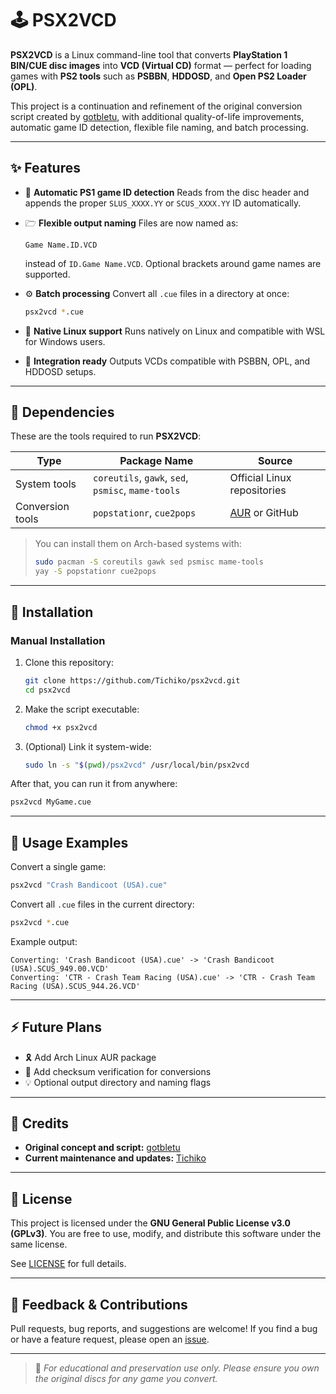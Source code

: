 # 🕹️ PSX2VCD

**PSX2VCD** is a Linux command-line tool that converts **PlayStation 1 BIN/CUE disc images** into **VCD (Virtual CD)** format — perfect for loading games with **PS2 tools** such as **PSBBN**, **HDDOSD**, and **Open PS2 Loader (OPL)**.

This project is a continuation and refinement of the original conversion script created by [gotbletu](https://github.com/gotbletu), with additional quality-of-life improvements, automatic game ID detection, flexible file naming, and batch processing.

---

## ✨ Features

* 🧠 **Automatic PS1 game ID detection**
  Reads from the disc header and appends the proper `SLUS_XXXX.YY` or `SCUS_XXXX.YY` ID automatically.

* 🗁️ **Flexible output naming**
  Files are now named as:

  ```
  Game Name.ID.VCD
  ```

  instead of `ID.Game Name.VCD`.
  Optional brackets around game names are supported.

* ⚙️ **Batch processing**
  Convert all `.cue` files in a directory at once:

  ```bash
  psx2vcd *.cue
  ```

* 💾 **Native Linux support**
  Runs natively on Linux and compatible with WSL for Windows users.

* 🧩 **Integration ready**
  Outputs VCDs compatible with PSBBN, OPL, and HDDOSD setups.

---

## 🧪 Dependencies

These are the tools required to run **PSX2VCD**:

| Type             | Package Name                                       | Source                                      |
| ---------------- | -------------------------------------------------- | ------------------------------------------- |
| System tools     | `coreutils`, `gawk`, `sed`, `psmisc`, `mame-tools` | Official Linux repositories                 |
| Conversion tools | `popstationr`, `cue2pops`                          | [AUR](https://aur.archlinux.org/) or GitHub |

> You can install them on Arch-based systems with:
>
> ```bash
> sudo pacman -S coreutils gawk sed psmisc mame-tools
> yay -S popstationr cue2pops
> ```

---

## 🚀 Installation

### Manual Installation

1. Clone this repository:

   ```bash
   git clone https://github.com/Tichiko/psx2vcd.git
   cd psx2vcd
   ```

2. Make the script executable:

   ```bash
   chmod +x psx2vcd
   ```

3. (Optional) Link it system-wide:

   ```bash
   sudo ln -s "$(pwd)/psx2vcd" /usr/local/bin/psx2vcd
   ```

After that, you can run it from anywhere:

```bash
psx2vcd MyGame.cue
```

---

## 🥪 Usage Examples

Convert a single game:

```bash
psx2vcd "Crash Bandicoot (USA).cue"
```

Convert all `.cue` files in the current directory:

```bash
psx2vcd *.cue
```

Example output:

```
Converting: 'Crash Bandicoot (USA).cue' -> 'Crash Bandicoot (USA).SCUS_949.00.VCD'
Converting: 'CTR - Crash Team Racing (USA).cue' -> 'CTR - Crash Team Racing (USA).SCUS_944.26.VCD'
```

---

## ⚡ Future Plans

* 🎗️ Add Arch Linux AUR package
* 🗾 Add checksum verification for conversions
* 💡 Optional output directory and naming flags

---

## 🤝 Credits

* **Original concept and script:** [gotbletu](https://github.com/gotbletu)
* **Current maintenance and updates:** [Tichiko](https://github.com/Tichiko)

---

## 📜 License

This project is licensed under the **GNU General Public License v3.0 (GPLv3)**.
You are free to use, modify, and distribute this software under the same license.

See [LICENSE](LICENSE) for full details.

---

## 💬 Feedback & Contributions

Pull requests, bug reports, and suggestions are welcome!
If you find a bug or have a feature request, please open an [issue](https://github.com/Tichiko/psx2vcd/issues).

---

> 🤊 *For educational and preservation use only. Please ensure you own the original discs for any game you convert.*

